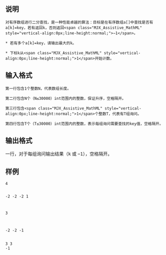 <h2>说明</h2>

<p style="text-indent:2em;font-family:&quot;font-size:medium;">
	对有序数组进行二分查找，是一种性能卓越的算法：目标是在有序数组a[]中查找是否有a[k]=key，若有返回k，否则返回<span class="MJX_Assistive_MathML" style="vertical-align:0px;line-height:normal;">−1</span>。
</p>
<p style="text-indent:2em;font-family:&quot;font-size:medium;">
	* 若有多个a[k]=key，请输出最大的k。
</p>
<p style="text-indent:2em;font-family:&quot;font-size:medium;">
	* 下标k从<span class="MJX_Assistive_MathML" style="vertical-align:0px;line-height:normal;">1</span>开始计数。
</p>
<h2>输入格式</h2>

<p style="text-indent:2em;font-family:&quot;font-size:medium;">
	第一行包含1个整数N，代表数组长度。
</p>
<p style="text-indent:2em;font-family:&quot;font-size:medium;">
	第二行包含N个（N≤30000）int范围内的整数，保证升序，空格隔开。
</p>
<p style="text-indent:2em;font-family:&quot;font-size:medium;">
	第三行包含<span class="MJX_Assistive_MathML" style="vertical-align:0px;line-height:normal;">1</span>个整数T，代表有T组询问。
</p>
<p style="text-indent:2em;font-family:&quot;font-size:medium;">
	第四行包含T个（T≤30000）int范围内的整数，表示每组询问需要查找的key值，空格隔开。
</p>
<h2>输出格式</h2>

<pre><span style="font-family:&quot;font-size:medium;background-color:#FCFCFC;">一行，对于每组询问输出结果（</span>k<span style="font-family:&quot;font-size:medium;background-color:#FCFCFC;">&nbsp;或&nbsp;</span>−1<span style="font-family:&quot;font-size:medium;background-color:#FCFCFC;">），空格隔开。</span> </pre>
<h2>样例</h2>
<pre><code class="language-input1">4
-2 -2 -2 1
3
-2 -2 -1</code></pre><pre><code class="language-output1">3 3 -1</code></pre>
